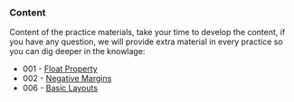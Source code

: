### Content

Content of the practice materials, take your time to develop the content, if you have any question, we will provide extra material in every practice so you can dig deeper in the knowlage:

* 001 - [Float Property][1]
* 002 - [Negative Margins][2]
* 006 - [Basic Layouts][6]

[1]: https://github.com/talosdigital/u-css/tree/master/src/001-float-property
[2]: https://github.com/talosdigital/u-css/tree/master/src/002-negative-margins
[6]: https://github.com/talosdigital/u-css/tree/master/src/006-basic-layout
